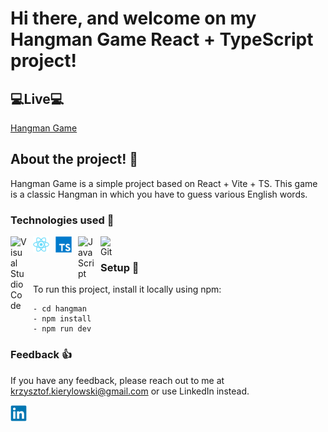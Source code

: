 # Hi there, and welcome on my Hangman Game React + TypeScript project!

## 💻Live💻

[Hangman Game](https://master--beautiful-pithivier-8592bd.netlify.app)

## About the project! 🔎

Hangman Game is a simple project based on React + Vite + TS. This game is a classic Hangman in which you have to guess various English words.

### Technologies used 💎

<img align="left" alt="Visual Studio Code" width="26px" src="https://cdn.jsdelivr.net/gh/devicons/devicon/icons/vscode/vscode-original.svg" style="padding-right:10px;" />
<img align="left" alt="React" width="26px" src="https://raw.githubusercontent.com/devicons/devicon/1119b9f84c0290e0f0b38982099a2bd027a48bf1/icons/react/react-original.svg" style="padding-right:10px;" />
<img align="left" alt="TypeScript" width="26px" src="https://raw.githubusercontent.com/devicons/devicon/55609aa5bd817ff167afce0d965585c92040787a/icons/typescript/typescript-original.svg" style="padding-right:10px;" />
<img align="left" alt="JavaScript" width="26px" src="https://cdn.jsdelivr.net/gh/devicons/devicon/icons/javascript/javascript-original.svg" style="padding-right:10px;" />
<img align="left" alt="Git" width="26px" src="https://cdn.jsdelivr.net/gh/devicons/devicon/icons/git/git-original.svg" style="padding-right:10px;" />

<br />

### Setup 🔧

To run this project, install it locally using npm:

```
- cd hangman
- npm install
- npm run dev
```

### Feedback 👍

If you have any feedback, please reach out to me at krzysztof.kierylowski@gmail.com or use LinkedIn instead.

[1]:https://www.linkedin.com/in/krzysztof-kieryłowski-118586251
[<img align="left" alt="Linkedin" width="26px" src="https://github.com/devicons/devicon/blob/v2.15.1/icons/linkedin/linkedin-original.svg" style="padding-right:10px; color: #fff;" />][1]
